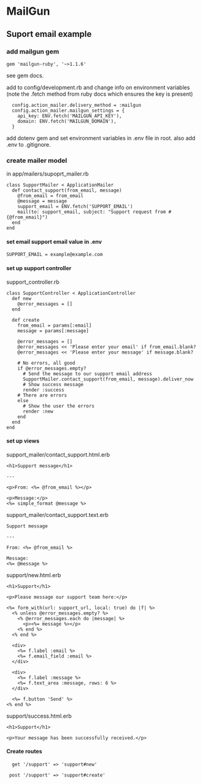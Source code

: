 # MailGun

## Suport email example

### add mailgun gem

```gem 'mailgun-ruby', '~>1.1.6'```

see gem docs.

add to config/development.rb and change info on environment variables (note the .fetch method from ruby docs which ensures the key is present)

```
  config.action_mailer.delivery_method = :mailgun
  config.action_mailer.mailgun_settings = {
    api_key: ENV.fetch('MAILGUN_API_KEY'),
    domain: ENV.fetch('MAILGUN_DOMAIN'),
  }
```

add dotenv gem and set environment variables in .env file in root. also add .env to .gitignore.

### create mailer model

in app/mailers/supoprt_mailer.rb

```
class SupportMailer < ApplicationMailer
  def contact_support(from_email, message)
    @from_email = from_email
    @message = message
    support_email = ENV.fetch('SUPPORT_EMAIL')
    mail(to: support_email, subject: "Support request from #{@from_email}")
  end
end
```

#### set email support email value in .env

``` SUPPORT_EMAIL = example@example.com ```

#### set up support controller

support_controller.rb

```
class SupportController < ApplicationController
  def new
    @error_messages = []
  end

  def create
    from_email = params[:email]
    message = params[:message]

    @error_messages = []
    @error_messages << 'Please enter your email' if from_email.blank?
    @error_messages << 'Please enter your message' if message.blank?

    # No errors, all good
    if @error_messages.empty?
      # Send the message to our support email address
      SupportMailer.contact_support(from_email, message).deliver_now
      # Show success message
      render :success
    # There are errors
    else
      # Show the user the errors
      render :new
    end
  end
end
```

#### set up views

support_mailer/contact_support.html.erb

```
<h1>Support message</h1>

---

<p>From: <%= @from_email %></p>

<p>Message:</p>
<%= simple_format @message %>
```

support_mailer/contact_support.text.erb

```
Support message

---

From: <%= @from_email %>

Message:
<%= @message %>
```

support/new.html.erb

``` 
<h1>Support</h1>

<p>Please message our support team here:</p>

<%= form_with(url: support_url, local: true) do |f| %>
  <% unless @error_messages.empty? %>
    <% @error_messages.each do |message| %>
      <p><%= message %></p>
    <% end %>
  <% end %>

  <div>
    <%= f.label :email %>
    <%= f.email_field :email %>
  </div>

  <div>
    <%= f.label :message %>
    <%= f.text_area :message, rows: 6 %>
  </div>

  <%= f.button 'Send' %>
<% end %>

``` 
support/success.html.erb
```
<h1>Support</h1>

<p>Your message has been successfully received.</p>

```

#### Create routes

```  get '/support' => 'support#new'```

``` post '/support' => 'support#create'```
